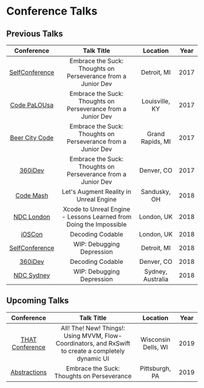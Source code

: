 # Conference Talks #
## Previous Talks ##
| Conference | Talk Title | Location | Year |
| :--------: | :--------: | :------: | :--: |
| [SelfConference](http://selfconference.org/) | Embrace the Suck: Thoughts on Perseverance from a Junior Dev | Detroit, MI | 2017 |
| [Code PaLOUsa](http://www.codepalousa.com/) | Embrace the Suck: Thoughts on Perseverance from a Junior Dev | Louisville, KY | 2017 |
| [Beer City Code](http://beercitycode.com/) | Embrace the Suck: Thoughts on Perseverance from a Junior Dev | Grand Rapids, MI | 2017 |
| [360iDev](https://360idev.com/) | Embrace the Suck: Thoughts on Perseverance from a Junior Dev | Denver, CO | 2017 |
| [Code Mash](http://www.codemash.org/) | Let's Augment Reality in Unreal Engine | Sandusky, OH | 2018 |
| [NDC London](https://ndc-london.com/) | Xcode to Unreal Engine - Lessons Learned from Doing the Impossible | London, UK | 2018 |
| [iOSCon](https://skillsmatter.com/conferences/9319-ioscon-2018-the-conference-for-ios-and-swift-developers) | Decoding Codable | London, UK | 2018 |
| [SelfConference](http://selfconference.org/) | WIP: Debugging Depression | Detroit, MI | 2018 |
| [360iDev](https://360idev.com/) | Decoding Codable | Denver, CO | 2018 |
| [NDC Sydney](https://ndcsydney.com/) | WIP: Debugging Depression | Sydney, Australia | 2018 |


## Upcoming Talks ##
| Conference | Talk Title | Location | Year |
| :--------: | :--------: | :------: | :--: |
| [THAT Conference](https://www.thatconference.com/) | All! The! New! Things!: Using MVVM, Flow-Coordinators, and RxSwift to create a completely dynamic UI | Wisconsin Dells, WI | 2019 |
| [Abstractions](https://abstractions.io/) | Embrace the Suck: Thoughts on Perseverance | Pittsburgh, PA | 2019 |

